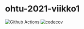 # ohtu-2021-viikko1

![Github Actions](https://github.com/PharmacySnake/ohtu-2021-viikko1/actions/workflows/varastoGradleAction.yml/badge.svg)
[![codecov](https://codecov.io/gh/PharmacySnake/ohtu-2021-viikko1/branch/main/graph/badge.svg?token=05IRP7KRZW)](https://codecov.io/gh/PharmacySnake/ohtu-2021-viikko1)
